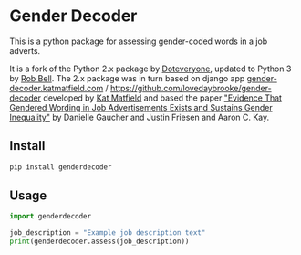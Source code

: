 # Gender Decoder

This is a python package for assessing gender-coded words in a job adverts.

It is a fork of the Python 2.x package by [Doteveryone](https://github.com/Doteveryone/genderdecoder), updated to Python 3 by [Rob Bell](https://github.com/robbell). The 2.x package was in turn based on django app [gender-decoder.katmatfield.com](http://gender-decoder.katmatfield.com) / https://github.com/lovedaybrooke/gender-decoder developed by [Kat Matfield](http://www.katmatfield.com) and based the paper ["Evidence That Gendered Wording in Job Advertisements Exists and Sustains Gender Inequality"](http://gender-decoder.katmatfield.com/static/Gaucher-Friesen-Kay-JPSP-Gendered-Wording-in-Job-ads.pdf) by Danielle Gaucher and Justin Friesen and Aaron C. Kay.

## Install

```sh
pip install genderdecoder
```

## Usage

```python
import genderdecoder

job_description = "Example job description text"
print(genderdecoder.assess(job_description))

```
